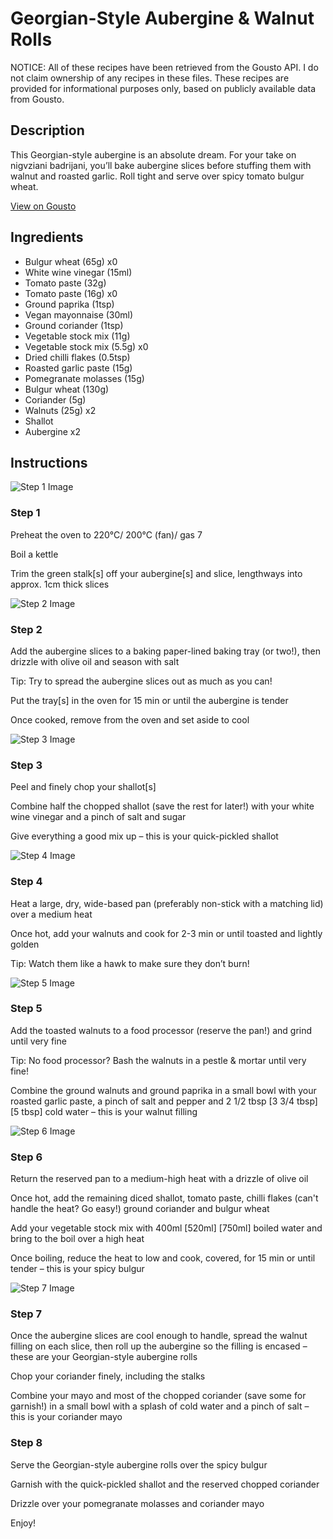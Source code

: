 # Georgian-Style Aubergine & Walnut Rolls

NOTICE: All of these recipes have been retrieved from the Gousto API. I do not claim ownership of any recipes in these files. These recipes are provided for informational purposes only, based on publicly available data from Gousto.

## Description

This Georgian-style aubergine is an absolute dream. For your take on nigvziani badrijani, you’ll bake aubergine slices before stuffing them with walnut and roasted garlic. Roll tight and serve over spicy tomato bulgur wheat.

[View on Gousto](https://www.gousto.co.uk/recipes/cookbook/georgian-style-aubergine-walnut-rolls-with-spicy-bulgur)

## Ingredients

- Bulgur wheat (65g) x0
- White wine vinegar (15ml)
- Tomato paste (32g)
- Tomato paste (16g) x0
- Ground paprika (1tsp)
- Vegan mayonnaise (30ml)
- Ground coriander (1tsp)
- Vegetable stock mix (11g)
- Vegetable stock mix (5.5g) x0
- Dried chilli flakes (0.5tsp)
- Roasted garlic paste (15g)
- Pomegranate molasses (15g)
- Bulgur wheat (130g)
- Coriander (5g)
- Walnuts (25g) x2
- Shallot
- Aubergine x2

## Instructions

![Step 1 Image](https://production-media.gousto.co.uk/cms/recipe-step-image/Step-1-1688117263925-x200.jpg)

### Step 1

Preheat the oven to 220°C/ 200°C (fan)/ gas 7

Boil a kettle

Trim the green stalk[s] off your aubergine[s] and slice, lengthways into approx. 1cm thick slices

![Step 2 Image](https://production-media.gousto.co.uk/cms/recipe-step-image/Step-2-1688117267828-x200.jpg)

### Step 2

Add the aubergine slices to a baking paper-lined baking tray (or two!), then drizzle with olive oil and season with salt

Tip: Try to spread the aubergine slices out as much as you can!

Put the tray[s] in the oven for 15 min or until the aubergine is tender

Once cooked, remove from the oven and set aside to cool

![Step 3 Image](https://production-media.gousto.co.uk/cms/recipe-step-image/Step-3-1688117271148-x200.jpg)

### Step 3

Peel and finely chop your shallot[s]

Combine half the chopped shallot (save the rest for later!) with your white wine vinegar and a pinch of salt and sugar

Give everything a good mix up – this is your quick-pickled shallot

![Step 4 Image](https://production-media.gousto.co.uk/cms/recipe-step-image/Step-4-1688117274940-x200.jpg)

### Step 4

Heat a large, dry, wide-based pan (preferably non-stick with a matching lid) over a medium heat

Once hot, add your walnuts and cook for 2-3 min or until toasted and lightly golden

Tip: Watch them like a hawk to make sure they don’t burn!

![Step 5 Image](https://production-media.gousto.co.uk/cms/recipe-step-image/Step-5-1688117278932-x200.jpg)

### Step 5

Add the toasted walnuts to a food processor (reserve the pan!) and grind until very fine

Tip: No food processor? Bash the walnuts in a pestle & mortar until very fine!

Combine the ground walnuts and ground paprika in a small bowl with your roasted garlic paste, a pinch of salt and pepper and 2 1/2 tbsp <span class="text-purple">[3 3/4 tbsp]</span> <span class="text-danger">[5 tbsp] </span>cold water – this is your walnut filling

![Step 6 Image](https://production-media.gousto.co.uk/cms/recipe-step-image/Step-6-1688117281943-x200.jpg)

### Step 6

Return the reserved pan to a medium-high heat with a drizzle of olive oil

Once hot, add the remaining diced shallot, tomato paste, chilli flakes (can't handle the heat? Go easy!) ground coriander and bulgur wheat

Add your vegetable stock mix with 400ml <span class="text-purple">[520ml] </span><span class="text-danger">[750ml] </span>boiled water and bring to the boil over a high heat

Once boiling, reduce the heat to low and cook, covered, for 15 min or until tender – this is your spicy bulgur

![Step 7 Image](https://production-media.gousto.co.uk/cms/recipe-step-image/Step-7-1688117285225-x200.jpg)

### Step 7

Once the aubergine slices are cool enough to handle, spread the walnut filling on each slice, then roll up the aubergine so the filling is encased – these are your Georgian-style aubergine rolls

Chop your coriander finely, including the stalks

Combine your mayo and most of the chopped coriander (save some for garnish!) in a small bowl with a splash of cold water and a pinch of salt – this is your coriander mayo

### Step 8

Serve the Georgian-style aubergine rolls over the spicy bulgur

Garnish with the quick-pickled shallot and the reserved chopped coriander

Drizzle over your pomegranate molasses and coriander mayo

Enjoy!

